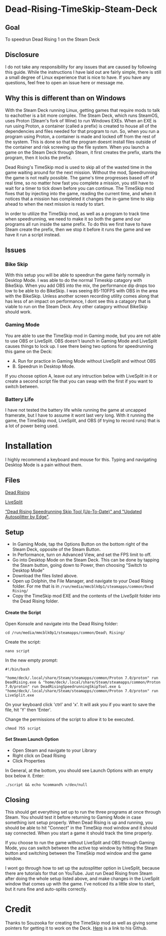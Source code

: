 # Dead-Rising-TimeSkip-Steam-Deck
## Goal
To speedrun Dead Rising 1 on the Steam Deck
## Disclosure
I do not take any responsibility for any issues that are caused by following this guide.  While the instructions I have laid out are fairly simple, there is still a small degree of Linux experience that is nice to have.  If you have any questions, feel free to open an issue here or message me.  
## Why this is different than on Windows

With the Steam Deck running Linux, getting games that require mods to talk to eachother is a bit more complex.  The Steam Deck, which runs SteamOS, uses Proton (Steam's fork of Wine) to run Windows EXEs.  When an EXE is run using Proton, a container (called a prefix) is created to house all of the dependencies and files needed for that program to run.  So, when you run a program using Proton, a container is made and locked off from the rest of the system.  This is done so that the program doesnt install files outside of the container and risk screwing up the file system.  When you launch a game on the Steam Deck through Steam, it first creates the prefix, starts the program, then it locks the prefix.  

Dead Rising's TimeSkip mod is used to skip all of the wasted time in the game waiting around for the next mission.  Without the mod, Speedrunning the game is not really possible.  The game's time progresses based off of real time, so no matter how fast you complete a mission, you still have to wait for a timer to tick down before you can continue.  The TimeSkip mod fixes that by injecting into the game, reading the current time, and when it notices that a mission has completed it changes the in-game time to skip ahead to when the next mission is ready to start.

In order to utilize the TimeSkip mod, as well as a program to track time when speedrunning, we need to make it so both the game and our programs all run inside the same prefix.  To do this we first have to have Steam create the prefix, then we stop it before it runs the game and we have it run a script instead.  

## Issues
### Bike Skip
With this setup you will be able to speedrun the game fairly normally in Desktop Mode.  I was able to do the normal Timeskip catagory with BikeSkip. When you add OBS into the mix, the performance dip drops too low to be able to do BikeSkip.  I was seeing 85-110FPS with OBS in the area with the BikeSkip.  Unless another screen recording utility comes along that has less of an impact on performance, I dont see this a catagory that is viable to run on the Steam Deck.  Any other catagory without BikeSkip should work.

### Gaming Mode
You are able to use the TimeSkip mod in Gaming mode, but you are not able to use OBS or LiveSplit.  OBS doesn't launch in Gaming Mode and LiveSplit causes things to lock up.  I see there being two options for speedrunning this game on the Deck: 

* A. Run for practice in Gaming Mode without LiveSplit and without OBS
* B. Speedrun in Desktop Mode.  

If you choose option A, leave out any intruction below with LiveSplit in it or create a second script file that you can swap with the first if you want to switch between.  

### Battery Life
I have not tested the battery life while running the game at uncapped framerate, but I have to assume it wont last very long.  With it running the game, the TimeSkip mod, LiveSplit, and OBS (if trying to record runs) that is a lot of power being used.  
# Installation
I highly recommend a keyboard and mouse for this. Typing and navigating Desktop Mode is a pain without them.
## Files

[Dead Rising](https://store.steampowered.com/app/427190/DEAD_RISING/)

[LiveSplit](https://livesplit.org/downloads/)

["Dead Rising Speedrunning Skip Tool (Up-To-Date)" and "Updated Autosplitter by Edge"](https://www.speedrun.com/dr1/resources).


## Setup
* In Gaming Mode, tap the Options Button on the bottom right of the Steam Deck, opposite of the Steam Button.
* In Performance, turn on Advanced View, and set the FPS limit to off. 
* Go into Desktop Mode on the Steam Deck.  This can be done by tapping the Steam button, going down to Power, then choosing "Switch to Desktop Mode"
* Download the files listed above.
* Open up Dolphin, the File Manager, and navigate to your Dead Rising folder.  For me that is in `/run/media/mmcblk0p1/steamapps/common/Dead Rising/`
* Copy the TimeSkip mod EXE and the contents of the LiveSplit folder into the Dead Rising folder.

#### Create the Script
Open Konsole and navigate into the Dead Rising folder:

`cd /run/media/mmcblk0p1/steamapps/common/Dead\ Rising/`

Create the script:

`nano script`

In the new empty prompt:

`#!/bin/bash`

`"home/deck/.local/share/Steam/steamapps/common/Proton 7.0/proton" run DeadRising.exe & "home/deck/.local/share/Steam/steamapps/common/Proton 7.0/proton" run DeadRisingSpeedrunningSkipTool.exe & "home/deck/.local/share/Steam/steamapps/common/Proton 7.0/proton" run LiveSplit.exe`

On your keyboard click 'ctrl' and 'x'.  It will ask you if you want to save the file, hit 'Y' then 'Enter'.

Change the permissions of the script to allow it to be executed.

`chmod 755 script`

#### Set Steam Launch Option
* Open Steam and navigate to your Library
* Right click on Dead Rising
* Click Properties

In General, at the bottom, you should see Launch Options with an empty box below it. Enter:

`./script && echo %command% >/dev/null`


## Closing
This should get everything set up to run the three programs at once through Steam.  You should test it before returning to Gaming Mode in case something isnt setup properly.  When Dead Rising is up and running, you should be able to hit "Connect" in the TimeSkip mod window and it should say connected.  When you start a game it should track the time properly.  

If you choose to run the game without LiveSplit and OBS through Gaming Mode, you can switch between the active top window by hitting the Steam button and switching between the TimeSkip mod window and the game window.  

I wont go through how to set up the autosplitter option in LiveSplit, because there are tutorials for that on YouTube.  Just run Dead Rising from Steam after doing the whole setup listed above, and make changes in the LiveSplit window that comes up with the game.  I've noticed its a little slow to start, but it runs fine and auto-splits correctly.  

# Credit
Thanks to Souzooka for creating the TimeSkip mod as well as giving some pointers for getting it to work on the Deck.  [Here](https://github.com/Souzooka) is a link to his Github.

